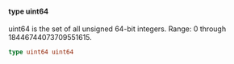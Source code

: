 #### type uint64

uint64 is the set of all unsigned 64-bit integers. Range: 0 through
18446744073709551615.

```go
type uint64 uint64
```

